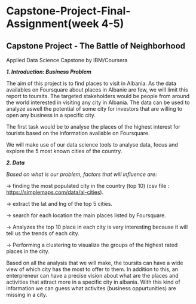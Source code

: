 # Capstone-Project-Final-Assignment(week 4-5)
## Capstone Project - The Battle of Neighborhood
Applied Data Science Capstone by IBM/Coursera


***1. Introduction: Business Problem***

The aim of this project is to find places to visit in Albania. As the data availables on Foursquare about places in Albanie are few, we will limit this report to toursits. The targeted stakeholders would be people from around the world interested in visiting any city in Albania. The data can be used to analyze aswell the potential of some city for investors that are willing to open any business in a specific city. 

The first task would be to analyse the  places of the highest interest for tourists based on the information available on Foursquare.

We will make use of our data science tools to analyse data, focus and explore the 5 most known cities of the country.


***2. Data***

*Based on what is our problem, factors that will influence are:*

  -> finding the most populated city in the country (top 10) (csv file : https://simplemaps.com/data/al-cities).
  
  -> extract the lat and lng of the top 5 cities.
  
  -> search for each location the main places listed by Foursquare.
  
  -> Analyzes the top 10 place in each city is very interesting because it will tell us the trends of each city. 
  
  -> Performing a clustering to visualize the groups of the highest rated places in the city.
  
Based on all the analysis that we will make, the toursits can have a wide view of which city has the most to offer to them. 
In addition to this, an enterpreneur can have a precise vision about what are the places and activities that attract more in a specific city in albania. With this  kind of information we can guess what activites (business oppurtunities) are missing in a city.
